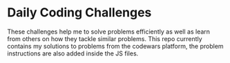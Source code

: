 # Daily Coding Challenges

These challenges help me to solve problems efficiently as well as learn from others on how they tackle similar problems. This repo currently contains my solutions to problems from the codewars platform, the problem instructions are also added inside the JS files.
